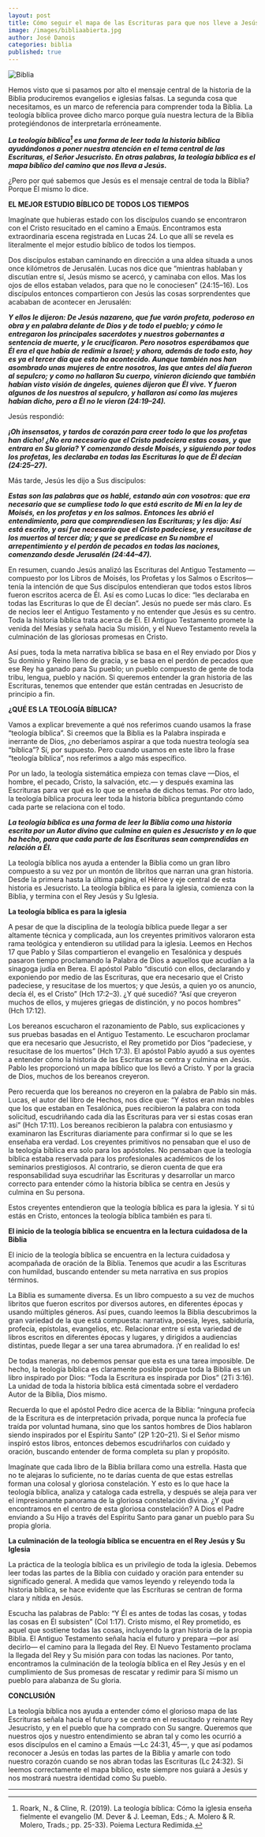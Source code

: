 ```yaml
---
layout: post
title: Cómo seguir el mapa de las Escrituras para que nos lleve a Jesús
image: /images/bibliaabierta.jpg
author: José Danois
categories: biblia
published: true
---
```

![Biblia](/images/bibliaabierta.jpg)

Hemos visto que si pasamos por alto el mensaje central de la historia de la Biblia produciremos evangelios e iglesias falsas. La segunda cosa que necesitamos, es un marco de referencia para comprender toda la Biblia. La teología bíblica provee dicho marco porque guía nuestra lectura de la Biblia protegiéndonos de interpretarla erróneamente.

_**La teología bíblica[^1] es una forma de leer toda la historia bíblica ayudándonos a poner nuestra atención en el tema central de las Escrituras, el Señor Jesucristo. En otras palabras, la teología bíblica es el mapa bíblico del camino que nos lleva a Jesús.**_

¿Pero por qué sabemos que Jesús es el mensaje central de toda la Biblia? Porque Él mismo lo dice.

**EL MEJOR ESTUDIO BÍBLICO DE TODOS LOS TIEMPOS**

Imagínate que hubieras estado con los discípulos cuando se encontraron con el Cristo resucitado en el camino a Emaús. Encontramos esta extraordinaria escena registrada en Lucas 24. Lo que allí se revela es literalmente el mejor estudio bíblico de todos los tiempos.

Dos discípulos estaban caminando en dirección a una aldea situada a unos once kilómetros de Jerusalén. Lucas nos dice que “mientras hablaban y discutían entre sí, Jesús mismo se acercó, y caminaba con ellos. Mas los ojos de ellos estaban velados, para que no le conociesen” (24:15–16). Los discípulos entonces compartieron con Jesús las cosas sorprendentes que acababan de acontecer en Jerusalén:

_**Y ellos le dijeron: De Jesús nazareno, que fue varón profeta, poderoso en obra y en palabra delante de Dios y de todo el pueblo; y cómo le entregaron los principales sacerdotes y nuestros gobernantes a sentencia de muerte, y le crucificaron. Pero nosotros esperábamos que Él era el que había de redimir a Israel; y ahora, además de todo esto, hoy es ya el tercer día que esto ha acontecido. Aunque también nos han asombrado unas mujeres de entre nosotros, las que antes del día fueron al sepulcro; y como no hallaron Su cuerpo, vinieron diciendo que también habían visto visión de ángeles, quienes dijeron que Él vive. Y fueron algunos de los nuestros al sepulcro, y hallaron así como las mujeres habían dicho, pero a Él no le vieron (24:19–24).**_

Jesús respondió:

_**¡Oh insensatos, y tardos de corazón para creer todo lo que los profetas han dicho! ¿No era necesario que el Cristo padeciera estas cosas, y que entrara en Su gloria? Y comenzando desde Moisés, y siguiendo por todos los profetas, les declaraba en todas las Escrituras lo que de Él decían (24:25–27).**_

Más tarde, Jesús les dijo a Sus discípulos:

_**Estas son las palabras que os hablé, estando aún con vosotros: que era necesario que se cumpliese todo lo que está escrito de Mí en la ley de Moisés, en los profetas y en los salmos. Entonces les abrió el entendimiento, para que comprendiesen las Escrituras; y les dijo: Así está escrito, y así fue necesario que el Cristo padeciese, y resucitase de los muertos al tercer día; y que se predicase en Su nombre el arrepentimiento y el perdón de pecados en todas las naciones, comenzando desde Jerusalén (24:44–47).**_

En resumen, cuando Jesús analizó las Escrituras del Antiguo Testamento —compuesto por los Libros de Moisés, los Profetas y los Salmos o Escritos— tenía la intención de que Sus discípulos entendieran que todos estos libros fueron escritos acerca de Él. Así es como Lucas lo dice: “les declaraba en todas las Escrituras lo que de Él decían”. Jesús no puede ser más claro. Es de necios leer el Antiguo Testamento y no entender que Jesús es su centro. Toda la historia bíblica trata acerca de Él. El Antiguo Testamento promete la venida del Mesías y señala hacia Su misión, y el Nuevo Testamento revela la culminación de las gloriosas promesas en Cristo.

Así pues, toda la meta narrativa bíblica se basa en el Rey enviado por Dios y Su dominio y Reino lleno de gracia, y se basa en el perdón de pecados que ese Rey ha ganado para Su pueblo; un pueblo compuesto de gente de toda tribu, lengua, pueblo y nación. Si queremos entender la gran historia de las Escrituras, tenemos que entender que están centradas en Jesucristo de principio a fin.

**¿QUÉ ES LA TEOLOGÍA BÍBLICA?**

Vamos a explicar brevemente a qué nos referimos cuando usamos la frase “teología bíblica”. Si creemos que la Biblia es la Palabra inspirada e inerrante de Dios, ¿no deberíamos aspirar a que toda nuestra teología sea “bíblica”? Sí, por supuesto. Pero cuando usamos en este libro la frase “teología bíblica”, nos referimos a algo más específico.

Por un lado, la teología sistemática empieza con temas clave —Dios, el hombre, el pecado, Cristo, la salvación, etc.— y después examina las Escrituras para ver qué es lo que se enseña de dichos temas. Por otro lado, la teología bíblica procura leer toda la historia bíblica preguntando cómo cada parte se relaciona con el todo.

_**La teología bíblica es una forma de leer la Biblia como una historia escrita por un Autor divino que culmina en quien es Jesucristo y en lo que ha hecho, para que cada parte de las Escrituras sean comprendidas en relación a Él.**_

La teología bíblica nos ayuda a entender la Biblia como un gran libro compuesto a su vez por un montón de libritos que narran una gran historia. Desde la primera hasta la última página, el Héroe y eje central de esta historia es Jesucristo. La teología bíblica es para la iglesia, comienza con la Biblia, y termina con el Rey Jesús y Su Iglesia.

**La teología bíblica es para la iglesia**

A pesar de que la disciplina de la teología bíblica puede llegar a ser altamente técnica y complicada, aun los creyentes primitivos valoraron esta rama teológica y entendieron su utilidad para la iglesia. Leemos en Hechos 17 que Pablo y Silas compartieron el evangelio en Tesalónica y después pasaron tiempo proclamando la Palabra de Dios a aquellos que acudían a la sinagoga judía en Berea. El apóstol Pablo “discutió con ellos, declarando y exponiendo por medio de las Escrituras, que era necesario que el Cristo padeciese, y resucitase de los muertos; y que Jesús, a quien yo os anuncio, decía él, es el Cristo” (Hch 17:2–3). ¿Y qué sucedió? “Así que creyeron muchos de ellos, y mujeres griegas de distinción, y no pocos hombres” (Hch 17:12).

Los bereanos escucharon el razonamiento de Pablo, sus explicaciones y sus pruebas basadas en el Antiguo Testamento. Le escucharon proclamar que era necesario que Jesucristo, el Rey prometido por Dios “padeciese, y resucitase de los muertos” (Hch 17:3). El apóstol Pablo ayudó a sus oyentes a entender cómo la historia de las Escrituras se centra y culmina en Jesús. Pablo les proporcionó un mapa bíblico que los llevó a Cristo. Y por la gracia de Dios, muchos de los bereanos creyeron.

Pero recuerda que los bereanos no creyeron en la palabra de Pablo sin más. Lucas, el autor del libro de Hechos, nos dice que: “Y éstos eran más nobles que los que estaban en Tesalónica, pues recibieron la palabra con toda solicitud, escudriñando cada día las Escrituras para ver si estas cosas eran así” (Hch 17:11). Los bereanos recibieron la palabra con entusiasmo y examinaron las Escrituras diariamente para confirmar si lo que se les enseñaba era verdad. Los creyentes primitivos no pensaban que el uso de la teología bíblica era solo para los apóstoles. No pensaban que la teología bíblica estaba reservada para los profesionales académicos de los seminarios prestigiosos. Al contrario, se dieron cuenta de que era responsabilidad suya escudriñar las Escrituras y desarrollar un marco correcto para entender cómo la historia bíblica se centra en Jesús y culmina en Su persona.

Estos creyentes entendieron que la teología bíblica es para la iglesia. Y si tú estás en Cristo, entonces la teología bíblica también es para ti.

**El inicio de la teología bíblica se encuentra en la lectura cuidadosa de la Biblia**

El inicio de la teología bíblica se encuentra en la lectura cuidadosa y acompañada de oración de la Biblia. Tenemos que acudir a las Escrituras con humildad, buscando entender su meta narrativa en sus propios términos.

La Biblia es sumamente diversa. Es un libro compuesto a su vez de muchos libritos que fueron escritos por diversos autores, en diferentes épocas y usando múltiples géneros. Así pues, cuando leemos la Biblia descubrimos la gran variedad de la que está compuesta: narrativa, poesía, leyes, sabiduría, profecía, epístolas, evangelios, etc. Relacionar entre sí esta variedad de libros escritos en diferentes épocas y lugares, y dirigidos a audiencias distintas, puede llegar a ser una tarea abrumadora. ¡Y en realidad lo es!

De todas maneras, no debemos pensar que esta es una tarea imposible. De hecho, la teología bíblica es claramente posible porque toda la Biblia es un libro inspirado por Dios: “Toda la Escritura es inspirada por Dios” (2Ti 3:16). La unidad de toda la historia bíblica está cimentada sobre el verdadero Autor de la Biblia, Dios mismo.

Recuerda lo que el apóstol Pedro dice acerca de la Biblia: “ninguna profecía de la Escritura es de interpretación privada, porque nunca la profecía fue traída por voluntad humana, sino que los santos hombres de Dios hablaron siendo inspirados por el Espíritu Santo” (2P 1:20–21). Si el Señor mismo inspiró estos libros, entonces debemos escudriñarlos con cuidado y oración, buscando entender de forma completa su plan y propósito.

Imagínate que cada libro de la Biblia brillara como una estrella. Hasta que no te alejaras lo suficiente, no te darías cuenta de que estas estrellas forman una colosal y gloriosa constelación. Y esto es lo que hace la teología bíblica, analiza y cataloga cada estrella, y después se aleja para ver el impresionante panorama de la gloriosa constelación divina. ¿Y qué encontramos en el centro de esta gloriosa constelación? A Dios el Padre enviando a Su Hijo a través del Espíritu Santo para ganar un pueblo para Su propia gloria.

**La culminación de la teología bíblica se encuentra en el Rey Jesús y Su Iglesia**

La práctica de la teología bíblica es un privilegio de toda la iglesia. Debemos leer todas las partes de la Biblia con cuidado y oración para entender su significado general. A medida que vamos leyendo y releyendo toda la historia bíblica, se hace evidente que las Escrituras se centran de forma clara y nítida en Jesús.

Escucha las palabras de Pablo: “Y Él es antes de todas las cosas, y todas las cosas en Él subsisten” (Col 1:17). Cristo mismo, el Rey prometido, es aquel que sostiene todas las cosas, incluyendo la gran historia de la propia Biblia. El Antiguo Testamento señala hacia el futuro y prepara —por así decirlo— el camino para la llegada del Rey. El Nuevo Testamento proclama la llegada del Rey y Su misión para con todas las naciones. Por tanto, encontramos la culminación de la teología bíblica en el Rey Jesús y en el cumplimiento de Sus promesas de rescatar y redimir para Sí mismo un pueblo para alabanza de Su gloria.

**CONCLUSIÓN**

La teología bíblica nos ayuda a entender cómo el glorioso mapa de las Escrituras señala hacia el futuro y se centra en el resucitado y reinante Rey Jesucristo, y en el pueblo que ha comprado con Su sangre. Queremos que nuestros ojos y nuestro entendimiento se abran tal y como les ocurrió a esos discípulos en el camino a Emaús —Lc 24:31, 45—, y que así podamos reconocer a Jesús en todas las partes de la Biblia y amarle con todo nuestro corazón cuando se nos abran todas las Escrituras (Lc 24:32). Si leemos correctamente el mapa bíblico, este siempre nos guiará a Jesús y nos mostrará nuestra identidad como Su pueblo.

----------

[^1]: Roark, N., & Cline, R. (2019). La teología bíblica: Cómo la iglesia enseña fielmente el evangelio (M. Dever & J. Leeman, Eds.; A. Molero & R. Molero, Trads.; pp. 25-33). Poiema Lectura Redimida.
